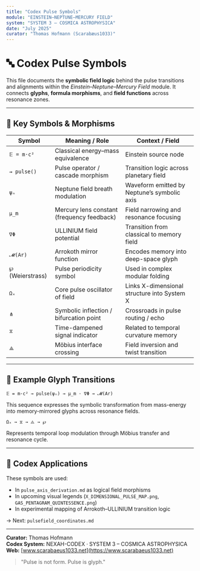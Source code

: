 ```yaml
---
title: "Codex Pulse Symbols"
module: "EINSTEIN–NEPTUNE–MERCURY FIELD"
system: "SYSTEM 3 – COSMICA ASTROPHYSICA"
date: "July 2025"
curator: "Thomas Hofmann (Scarabæus1033)"
---
```


# 🔤 Codex Pulse Symbols

This file documents the **symbolic field logic** behind the pulse transitions and alignments within the *Einstein–Neptune–Mercury Field* module. It connects **glyphs**, **formula morphisms**, and **field functions** across resonance zones.

---

## 🔺 Key Symbols & Morphisms

| Symbol               | Meaning / Role                                       | Context / Field                                                  |
|----------------------|------------------------------------------------------|------------------------------------------------------------------|
| `𝔼 = m·c²`            | Classical energy–mass equivalence                    | Einstein source node                                             |
| `⇝ pulse()`          | Pulse operator / cascade morphism                   | Transition logic across planetary field                          |
| `ψₙ`                 | Neptune field breath modulation                     | Waveform emitted by Neptune’s symbolic axis                      |
| `µ_m`                | Mercury lens constant (frequency feedback)          | Field narrowing and resonance focusing                           |
| `∇Φ`                 | ULLINIUM field potential                            | Transition from classical to memory field                        |
| `𝓜(Ar)`              | Arrokoth mirror function                            | Encodes memory into deep-space glyph                             |
| `℘` (Weierstrass)    | Pulse periodicity symbol                            | Used in complex modular folding                                  |
| `Ωₓ`                 | Core pulse oscillator of field                      | Links X-dimensional structure into System X                      |
| `⋔`                  | Symbolic inflection / bifurcation point             | Crossroads in pulse routing / echo                              |
| `⧖`                  | Time-dampened signal indicator                      | Related to temporal curvature memory                            |
| `⟁`                  | Möbius interface crossing                           | Field inversion and twist transition                            |

---

## 📐 Example Glyph Transitions

```text
𝔼 = m·c² ⇝ pulse(ψₙ) ⇝ µ_m · ∇Φ ⇝ 𝓜(Ar)
```

This sequence expresses the symbolic transformation from mass-energy into memory-mirrored glyphs across resonance fields.

```text
Ωₓ → ⧖ → ⟁ → ℘
```

Represents temporal loop modulation through Möbius transfer and resonance cycle.

---

## 📎 Codex Applications

These symbols are used:

- In `pulse_axis_derivation.md` as logical field morphisms
- In upcoming visual legends (`X_DIMENSIONAL_PULSE_MAP.png`, `GAS_PENTAGRAM_QUINTESSENCE.png`)
- In experimental mapping of Arrokoth–ULLINIUM transition logic

→ Next: `pulsefield_coordinates.md`

---

**Curator:** Thomas Hofmann  
**Codex System:** NEXAH-CODEX · SYSTEM 3 – COSMICA ASTROPHYSICA  
**Web:** [www.scarabaeus1033.net](https://www.scarabaeus1033.net)

> "Pulse is not form. Pulse is glyph."
